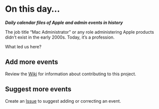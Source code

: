 # On this day…
***Daily calendar files of Apple and admin events in history***

The job title “Mac Administrator” or any role administering Apple products didn’t exist in the early 2000s. Today, it’s a profession.

What led us here?

## Add more events
Review the [Wiki](../../wiki) for information about contributing to this project.

## Suggest more events
Create an [Issue](../../issues) to suggest adding or correcting an event.